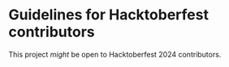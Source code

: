#  Guidelines for Hacktoberfest contributors

This project *might* be open to Hacktoberfest 2024 contributors.
